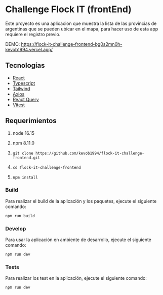 # Challenge Flock IT (frontEnd)

Este proyecto es una aplicacion que muestra la lista de las provincias de argentinas que se pueden ubicar en el mapa, para hacer uso de esta app requiere el registro previo.

DEMO: https://flock-it-challenge-frontend-bg0s2mn0h-kevob1994.vercel.app/

## Tecnologías

- [React](https://es.reactjs.org/)
- [Typescript](https://www.typescriptlang.org/)
- [Tailwind](https://tailwindcss.com/)
- [Axios](https://axios-http.com/docs/intro)
- [React Query](https://react-query-v3.tanstack.com/)
- [Vitest](https://vitest.dev/)

## Requerimientos

1. node 16.15
3. npm 8.11.0

4. `git clone https://github.com/kevob1994/flock-it-challenge-frontend.git`
5. `cd flock-it-challenge-frontend`
6. `npm install`

### Build

Para realizar el build de la aplicación y los paquetes, ejecute el siguiente comando:

```
npm run build
```

### Develop

Para usar la aplicación en ambiente de desarrollo, ejecute el siguiente comando:

```
npm run dev
```

### Tests
Para realizar los test en la aplicación, ejecute el siguiente comando:

```
npm run dev
```
